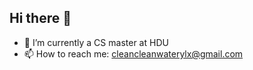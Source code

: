 ## Hi there 👋

- 🔭 I’m currently a CS master at HDU
- 📫 How to reach me: cleancleanwaterylx@gmail.com
